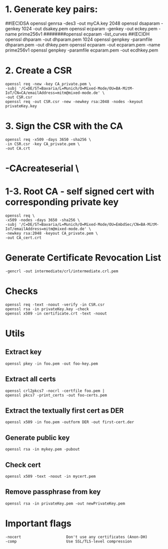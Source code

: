 # 1. Generate key pairs:
##(EC)DSA
        openssl genrsa -des3 -out myCA.key 2048
	openssl dsaparam -genkey 1024 -out dsakey.pem
	openssl ecparam -genkey -out eckey.pem -name prime256v1
########openssl ecparam -list_curves
##(EC)DH
	openssl dhparam -out dhparam.pem 1024
	openssl genpkey -paramfile dhparam.pem -out dhkey.pem
	openssl ecparam -out ecparam.pem -name prime256v1
	openssl genpkey -paramfile ecparam.pem -out ecdhkey.pem

# 2. Create a CSR
    openssl req -new -key CA_private.pem \
    -subj '/C=DE/ST=Bavaria/L=Munich/O=Mixed-Mode/OU=BA-MitM-IoT/CN=CA/emailAddress=mitm@mixed-mode.de' \
    -out CSR.csr 
    openssl req -out CSR.csr -new -newkey rsa:2048 -nodes -keyout privateKey.key

# 3. Sign the CSR with the CA
    openssl req -x509 -days 3650 -sha256 \
    -in CSR.csr -key CA_private.pem \
    -out CA.crt
#   -CAcreateserial \

# 1-3. Root CA - self signed cert with corresponding private key
    openssl req \
    -x509 -nodes -days 3650 -sha256 \
    -subj '/C=DE/ST=Bavaria/L=Munich/O=Mixed-Mode/OU=EmbdSec/CN=BA-MitM-IoT/emailAddress=mitm@mixed-mode.de' \
    -newkey rsa:2048 -keyout CA_private.pem \
    -out CA_cert.crt


# Generate Certificate Revocation List
    -gencrl -out intermediate/crl/intermediate.crl.pem

# Checks 
    openssl req -text -noout -verify -in CSR.csr
    openssl rsa -in privateKey.key -check
    openssl x509 -in certificate.crt -text -noout

# Utils
## Extract key
    openssl pkey -in foo.pem -out foo-key.pem
## Extract all certs
    openssl crl2pkcs7 -nocrl -certfile foo.pem |
    openssl pkcs7 -print_certs -out foo-certs.pem
## Extract the textually first cert as DER
    openssl x509 -in foo.pem -outform DER -out first-cert.der
## Generate public key
    openssl rsa -in mykey.pem -pubout
## Check cert
    openssl x509 -text -noout -in mycert.pem
## Remove passphrase from key
    openssl rsa -in privateKey.pem -out newPrivateKey.pem

# Important flags
    -nocert                    Don't use any certificates (Anon-DH)
    -comp                      Use SSL/TLS-level compression
